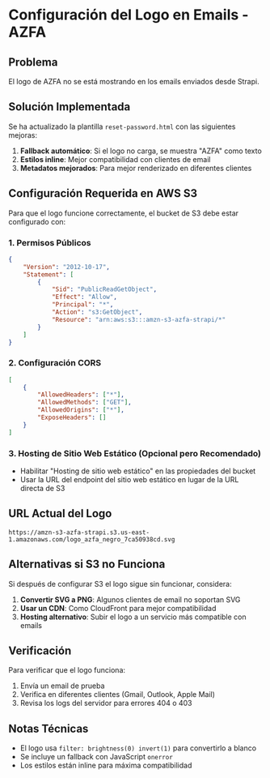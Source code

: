 # Configuración del Logo en Emails - AZFA

## Problema
El logo de AZFA no se está mostrando en los emails enviados desde Strapi.

## Solución Implementada
Se ha actualizado la plantilla `reset-password.html` con las siguientes mejoras:

1. **Fallback automático**: Si el logo no carga, se muestra "AZFA" como texto
2. **Estilos inline**: Mejor compatibilidad con clientes de email
3. **Metadatos mejorados**: Para mejor renderizado en diferentes clientes

## Configuración Requerida en AWS S3

Para que el logo funcione correctamente, el bucket de S3 debe estar configurado con:

### 1. Permisos Públicos
```json
{
    "Version": "2012-10-17",
    "Statement": [
        {
            "Sid": "PublicReadGetObject",
            "Effect": "Allow",
            "Principal": "*",
            "Action": "s3:GetObject",
            "Resource": "arn:aws:s3:::amzn-s3-azfa-strapi/*"
        }
    ]
}
```

### 2. Configuración CORS
```json
[
    {
        "AllowedHeaders": ["*"],
        "AllowedMethods": ["GET"],
        "AllowedOrigins": ["*"],
        "ExposeHeaders": []
    }
]
```

### 3. Hosting de Sitio Web Estático (Opcional pero Recomendado)
- Habilitar "Hosting de sitio web estático" en las propiedades del bucket
- Usar la URL del endpoint del sitio web estático en lugar de la URL directa de S3

## URL Actual del Logo
```
https://amzn-s3-azfa-strapi.s3.us-east-1.amazonaws.com/logo_azfa_negro_7ca50938cd.svg
```

## Alternativas si S3 no Funciona

Si después de configurar S3 el logo sigue sin funcionar, considera:

1. **Convertir SVG a PNG**: Algunos clientes de email no soportan SVG
2. **Usar un CDN**: Como CloudFront para mejor compatibilidad
3. **Hosting alternativo**: Subir el logo a un servicio más compatible con emails

## Verificación
Para verificar que el logo funciona:
1. Envía un email de prueba
2. Verifica en diferentes clientes (Gmail, Outlook, Apple Mail)
3. Revisa los logs del servidor para errores 404 o 403

## Notas Técnicas
- El logo usa `filter: brightness(0) invert(1)` para convertirlo a blanco
- Se incluye un fallback con JavaScript `onerror`
- Los estilos están inline para máxima compatibilidad
